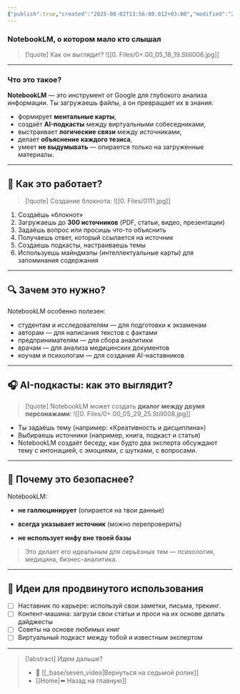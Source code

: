 ```yaml
---
{"publish":true,"created":"2025-08-02T13:56:00.012+03:00","modified":"2025-08-02T13:56:00.026+03:00","cssclasses":""}
---
```


### NotebookLM, о котором мало кто слышал

>[!quote] Как он выглядит?
>![[0. Files/0+.00_05_18_19.Still006.jpg]]


---
### Что это такое?

**NotebookLM** — это инструмент от Google для глубокого анализа информации. Ты загружаешь файлы, а он превращает их в знания:

- формирует **ментальные карты**,
- создаёт **AI-подкасты** между виртуальными собеседниками,
- выстраивает **логические связи** между источниками,
- делает **объяснение каждого тезиса**,
- умеет **не выдумывать** — опирается только на загруженные материалы.

---
## 🧱 Как это работает?

>[!quote] Создание блокнота:
>![[0. Files/0111.jpg]]

1. Создаёшь «блокнот»
2. Загружаешь до **300 источников** (PDF, статьи, видео, презентации)
3. Задаёшь вопрос или просишь что-то объяснить
4. Получаешь ответ, который ссылается на источник
5. Создаешь подкасты, настраиваешь темы
6. Используешь майндмэпы (интеллектуальные карты) для запоминания содержания

---
## 🔍 Зачем это нужно?

NotebookLM особенно полезен:

- студентам и исследователям — для подготовки к экзаменам
- авторам — для написания текстов с фактами
- предпринимателям — для сбора аналитики
- врачам — для анализа медицинских документов
- коучам и психологам — для создания AI-наставников

---
## 🎧 AI-подкасты: как это выглядит?

>[!quote] NotebookLM может создать **диалог между двумя персонажами**:
>![[0. Files/0+.00_05_29_25.Still008.jpg]]


- Ты задаёшь тему (например: «Креативность и дисциплина»)
- Выбираешь источники (например, книга, подкаст и статья)
- NotebookLM создаёт беседу, как будто два эксперта обсуждают тему с интонацией, с эмоциями, с шутками, с вопросами.

---
## 🔐 Почему это безопаснее?

NotebookLM:

- **не галлюцинирует** (опирается на твои данные)
    
- **всегда указывает источник** (можно перепроверить)
    
- **не использует инфу вне твоей базы**
    

> Это делает его идеальным для серьёзных тем — психология, медицина, бизнес-аналитика.


---
## 🧠 Идеи для продвинутого использования

- [ ] Наставник по карьере: используй свои заметки, письма, трекинг.
- [ ] Контент-машина: загрузи свои статьи и проси на их основе делать дайджесты
- [ ] Советы на основе любимых книг
- [ ] Виртуальный подкаст между тобой и известным экспертом

---

> [!abstract] Идем дальше?
> - 🧠 [[_base/seven_video\|Вернуться на седьмой ролик]]
> - [[Home\|⬅️ Назад на главную]]
